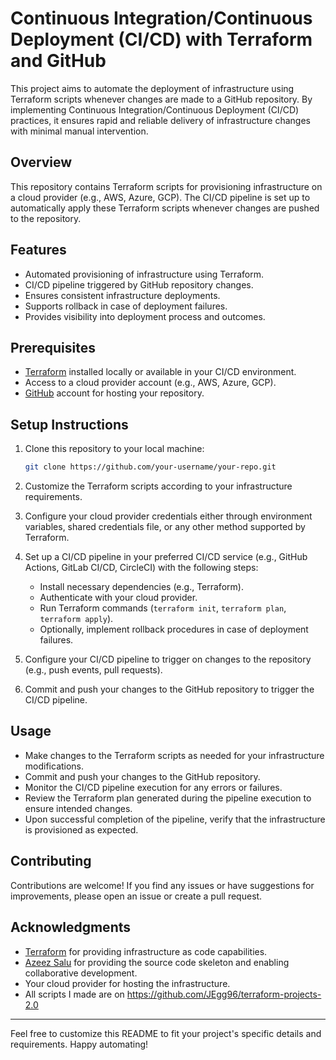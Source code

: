 # Continuous Integration/Continuous Deployment (CI/CD) with Terraform and GitHub

This project aims to automate the deployment of infrastructure using Terraform scripts whenever changes are made to a GitHub repository. By implementing Continuous Integration/Continuous Deployment (CI/CD) practices, it ensures rapid and reliable delivery of infrastructure changes with minimal manual intervention.

## Overview

This repository contains Terraform scripts for provisioning infrastructure on a cloud provider (e.g., AWS, Azure, GCP). The CI/CD pipeline is set up to automatically apply these Terraform scripts whenever changes are pushed to the repository.

## Features

- Automated provisioning of infrastructure using Terraform.
- CI/CD pipeline triggered by GitHub repository changes.
- Ensures consistent infrastructure deployments.
- Supports rollback in case of deployment failures.
- Provides visibility into deployment process and outcomes.

## Prerequisites

- [Terraform](https://www.terraform.io/) installed locally or available in your CI/CD environment.
- Access to a cloud provider account (e.g., AWS, Azure, GCP).
- [GitHub](https://github.com/) account for hosting your repository.

## Setup Instructions

1. Clone this repository to your local machine:

    ```bash
    git clone https://github.com/your-username/your-repo.git
    ```

2. Customize the Terraform scripts according to your infrastructure requirements.

3. Configure your cloud provider credentials either through environment variables, shared credentials file, or any other method supported by Terraform.

4. Set up a CI/CD pipeline in your preferred CI/CD service (e.g., GitHub Actions, GitLab CI/CD, CircleCI) with the following steps:
   
   - Install necessary dependencies (e.g., Terraform).
   - Authenticate with your cloud provider.
   - Run Terraform commands (`terraform init`, `terraform plan`, `terraform apply`).
   - Optionally, implement rollback procedures in case of deployment failures.

5. Configure your CI/CD pipeline to trigger on changes to the repository (e.g., push events, pull requests).

6. Commit and push your changes to the GitHub repository to trigger the CI/CD pipeline.

## Usage

- Make changes to the Terraform scripts as needed for your infrastructure modifications.
- Commit and push your changes to the GitHub repository.
- Monitor the CI/CD pipeline execution for any errors or failures.
- Review the Terraform plan generated during the pipeline execution to ensure intended changes.
- Upon successful completion of the pipeline, verify that the infrastructure is provisioned as expected.

## Contributing

Contributions are welcome! If you find any issues or have suggestions for improvements, please open an issue or create a pull request.


## Acknowledgments

- [Terraform](https://www.terraform.io/) for providing infrastructure as code capabilities.
- [Azeez Salu](https://github.com/azeezsalu) for providing the source code skeleton and enabling collaborative development.
- Your cloud provider for hosting the infrastructure.
- All scripts I made are on https://github.com/JEgg96/terraform-projects-2.0

--- 

Feel free to customize this README to fit your project's specific details and requirements. Happy automating!
